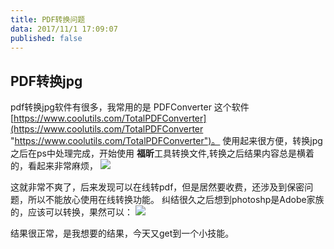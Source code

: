 ```yaml
---
title: PDF转换问题
data: 2017/11/1 17:09:07 
published: false
---
```



## PDF转换jpg ##

pdf转换jpg软件有很多，我常用的是 PDFConverter 这个软件[https://www.coolutils.com/TotalPDFConverter](https://www.coolutils.com/TotalPDFConverter "https://www.coolutils.com/TotalPDFConverter")。
使用起来很方便，转换jpg之后在ps中处理完成，开始使用 **福昕**工具转换文件,转换之后结果内容总是横着的，看起来非常麻烦，
![](https://i.imgur.com/KHUmRES.png)

这就非常不爽了，后来发现可以在线转pdf，但是居然要收费，还涉及到保密问题，所以不能放心使用在线转换功能。
纠结很久之后想到photoshp是Adobe家族的，应该可以转换，果然可以：
![](https://i.imgur.com/XwcPduC.png)

结果很正常，是我想要的结果，今天又get到一个小技能。
